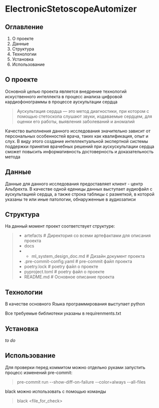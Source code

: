 # ElectronicStetoscopeAutomizer

## Оглавление
1. О проекте
2. Данные
3. Структура
4. Технологии
5. Установка
6. Использование

## О проекте
Основной целью проекта является внедрение технологий искуственного интеллекта в процесс анализа цифровой кардиофонограммы в процессе аускультации сердца
> Аускультация сердца — это метод диагностики, при котором с помощью стетоскопа слушают звуки, издаваемые сердцем, для оценки его работы, выявления заболеваний и аномалий

Качество выполнения данного исследования значительно зависит от персональных особенностей врача, таких как квалификация, опыт и слух. В виду этого создание интеллектуальной экспертной системы поддержки принятия врачебных решений при аускускультации сердца сможет повысить информативность достоверность и доказательность метода

## Данные

Данные для данного исследования предоставляет клиент - центр Альбрехта. В качестве одной еденицы данных выступает аудиофайл с аускультацией сердца, а также строка таблицы с разметкой, в которой указаны те или иные патологии, обнаруженные в аудиозаписи

## Структура

На данный момент проект соответствует структуре:
> * artefacts # Директория со всеми артефактами для описания проекта
> * docs
> * * ml_system_design_doc.md # Дизайн документ проекта
> * .pre-commit-config.yaml # pre-commit файл проекта
> * poetry.lock # poetry файл о проекте
> * pyproject.toml # poetry файл о проекте
> * README.md # Основное описание проекта


## Технологии

В качестве основного Языка программирования выступает python

Все требуемые библиотеки указаны в requirenments.txt

## Установка

 *to do*

## Использование

Для проверки перед коммитом можно отдельно руками запустить процесс изменений pre-commit:

>  pre-commit run --show-diff-on-failure --color=always --all-files

black можно использовать с помощью команды

> black <file_for_check>

